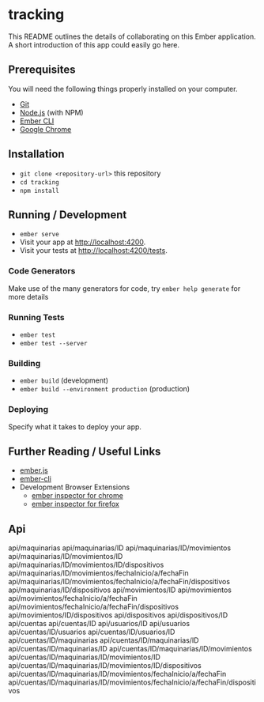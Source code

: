 # tracking

This README outlines the details of collaborating on this Ember application.
A short introduction of this app could easily go here.

## Prerequisites

You will need the following things properly installed on your computer.

* [Git](https://git-scm.com/)
* [Node.js](https://nodejs.org/) (with NPM)
* [Ember CLI](https://ember-cli.com/)
* [Google Chrome](https://google.com/chrome/)

## Installation

* `git clone <repository-url>` this repository
* `cd tracking`
* `npm install`

## Running / Development

* `ember serve`
* Visit your app at [http://localhost:4200](http://localhost:4200).
* Visit your tests at [http://localhost:4200/tests](http://localhost:4200/tests).

### Code Generators

Make use of the many generators for code, try `ember help generate` for more details

### Running Tests

* `ember test`
* `ember test --server`

### Building

* `ember build` (development)
* `ember build --environment production` (production)

### Deploying

Specify what it takes to deploy your app.

## Further Reading / Useful Links

* [ember.js](https://emberjs.com/)
* [ember-cli](https://ember-cli.com/)
* Development Browser Extensions
  * [ember inspector for chrome](https://chrome.google.com/webstore/detail/ember-inspector/bmdblncegkenkacieihfhpjfppoconhi)
  * [ember inspector for firefox](https://addons.mozilla.org/en-US/firefox/addon/ember-inspector/)

## Api

api/maquinarias
api/maquinarias/ID
api/maquinarias/ID/movimientos
api/maquinarias/ID/movimientos/ID
api/maquinarias/ID/movimientos/ID/dispositivos
api/maquinarias/ID/movimientos/fechaInicio/a/fechaFin
api/maquinarias/ID/movimientos/fechaInicio/a/fechaFin/dispositivos
api/maquinarias/ID/dispositivos
api/movimientos/ID
api/movimientos
api/movimientos/fechaInicio/a/fechaFin
api/movimientos/fechaInicio/a/fechaFin/dispositivos
api/movimientos/ID/dispositivos
api/dispositivos
api/dispositivos/ID
api/cuentas
api/cuentas/ID
api/usuarios/ID
api/usuarios
api/cuentas/ID/usuarios
api/cuentas/ID/usuarios/ID
api/cuentas/ID/maquinarias
api/cuentas/ID/maquinarias/ID
api/cuentas/ID/maquinarias/ID
api/cuentas/ID/maquinarias/ID/movimientos
api/cuentas/ID/maquinarias/ID/movimientos/ID
api/cuentas/ID/maquinarias/ID/movimientos/ID/dispositivos
api/cuentas/ID/maquinarias/ID/movimientos/fechaInicio/a/fechaFin
api/cuentas/ID/maquinarias/ID/movimientos/fechaInicio/a/fechaFin/dispositivos  
